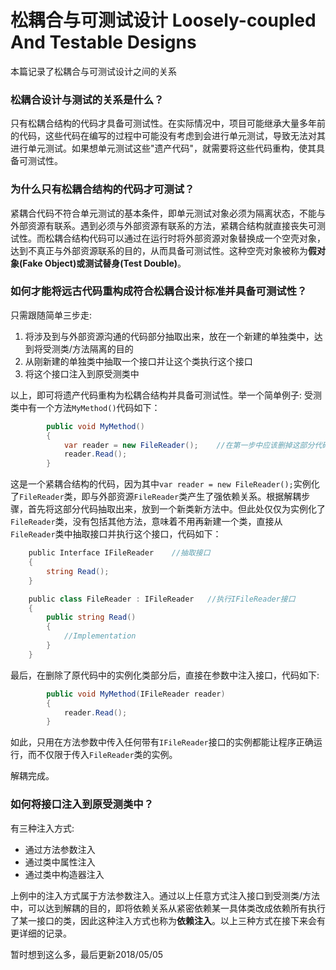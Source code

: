 # 松耦合与可测试设计 Loosely-coupled And Testable Designs
本篇记录了松耦合与可测试设计之间的关系

### 松耦合设计与测试的关系是什么？
只有松耦合结构的代码才具备可测试性。在实际情况中，项目可能继承大量多年前的代码，这些代码在编写的过程中可能没有考虑到会进行单元测试，导致无法对其进行单元测试。如果想单元测试这些"遗产代码"，就需要将这些代码重构，使其具备可测试性。

### 为什么只有松耦合结构的代码才可测试？
紧耦合代码不符合单元测试的基本条件，即单元测试对象必须为隔离状态，不能与外部资源有联系。遇到必须与外部资源有联系的方法，紧耦合结构就直接丧失可测试性。而松耦合结构代码可以通过在运行时将外部资源对象替换成一个空壳对象，达到不真正与外部资源联系的目的，从而具备可测试性。这种空壳对象被称为**假对象(Fake Object)或测试替身(Test Double)**。

### 如何才能将远古代码重构成符合松耦合设计标准并具备可测试性？
只需跟随简单三步走:

1. 将涉及到与外部资源沟通的代码部分抽取出来，放在一个新建的单独类中，达到将受测类/方法隔离的目的
2. 从刚新建的单独类中抽取一个接口并让这个类执行这个接口
3. 将这个接口注入到原受测类中

以上，即可将遗产代码重构为松耦合结构并具备可测试性。举一个简单例子:
受测类中有一个方法`MyMethod()`代码如下：
```c#
        public void MyMethod()
        {
            var reader = new FileReader();    //在第一步中应该删掉这部分代码，解耦
            reader.Read();
        }
```
这是一个紧耦合结构的代码，因为其中`var reader = new FileReader();`实例化了`FileReader`类，即与外部资源`FileReader`类产生了强依赖关系。根据解耦步骤，首先将这部分代码抽取出来，放到一个新类新方法中。但此处仅仅为实例化了`FileReader`类，没有包括其他方法，意味着不用再新建一个类，直接从`FileReader`类中抽取接口并执行这个接口，代码如下：
```c#
    public Interface IFileReader    //抽取接口
    {
        string Read();
    }

    public class FileReader : IFileReader   //执行IFileReader接口
    {
        public string Read()
        {
            //Implementation
        }
    }
```
最后，在删除了原代码中的实例化类部分后，直接在参数中注入接口，代码如下:
```c#
        public void MyMethod(IFileReader reader)
        {
            reader.Read();
        }
```
如此，只用在方法参数中传入任何带有`IFileReader`接口的实例都能让程序正确运行，而不仅限于传入`FileReader`类的实例。

解耦完成。

### 如何将接口注入到原受测类中？
有三种注入方式:

* 通过方法参数注入
* 通过类中属性注入
* 通过类中构造器注入

上例中的注入方式属于方法参数注入。通过以上任意方式注入接口到受测类/方法中，可以达到解耦的目的，即将依赖关系从紧密依赖某一具体类改成依赖所有执行了某一接口的类，因此这种注入方式也称为**依赖注入**。以上三种方式在接下来会有更详细的记录。

暂时想到这么多，最后更新2018/05/05
